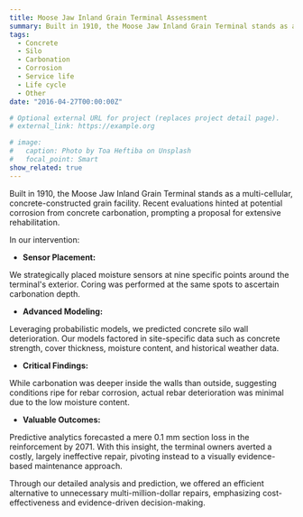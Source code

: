 ```yaml
---
title: Moose Jaw Inland Grain Terminal Assessment
summary: Built in 1910, the Moose Jaw Inland Grain Terminal stands as a multi-cellular, concrete-constructed grain facility. Recent evaluations hinted at potential corrosion from concrete carbonation, prompting a proposal for extensive rehabilitation.
tags:
  - Concrete
  - Silo
  - Carbonation
  - Corrosion
  - Service life
  - Life cycle
  - Other
date: "2016-04-27T00:00:00Z"

# Optional external URL for project (replaces project detail page).
# external_link: https://example.org

# image:
#   caption: Photo by Toa Heftiba on Unsplash
#   focal_point: Smart
show_related: true
---
```

Built in 1910, the Moose Jaw Inland Grain Terminal stands as a multi-cellular, concrete-constructed grain facility. Recent evaluations hinted at potential corrosion from concrete carbonation, prompting a proposal for extensive rehabilitation.

In our intervention:

- **Sensor Placement:**

We strategically placed moisture sensors at nine specific points around the terminal's exterior. Coring was performed at the same spots to ascertain carbonation depth.

- **Advanced Modeling:** 

Leveraging probabilistic models, we predicted concrete silo wall deterioration. Our models factored in site-specific data such as concrete strength, cover thickness, moisture content, and historical weather data.

- **Critical Findings:** 

While carbonation was deeper inside the walls than outside, suggesting conditions ripe for rebar corrosion, actual rebar deterioration was minimal due to the low moisture content.

- **Valuable Outcomes:** 

Predictive analytics forecasted a mere 0.1 mm section loss in the reinforcement by 2071. With this insight, the terminal owners averted a costly, largely ineffective repair, pivoting instead to a visually evidence-based maintenance approach.

Through our detailed analysis and prediction, we offered an efficient alternative to unnecessary multi-million-dollar repairs, emphasizing cost-effectiveness and evidence-driven decision-making.
